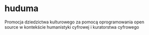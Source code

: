# huduma
Promocja dziedzictwa kulturowego za pomocą oprogramowania open source w kontekście humanistyki cyfrowej i kuratorstwa cyfrowego
